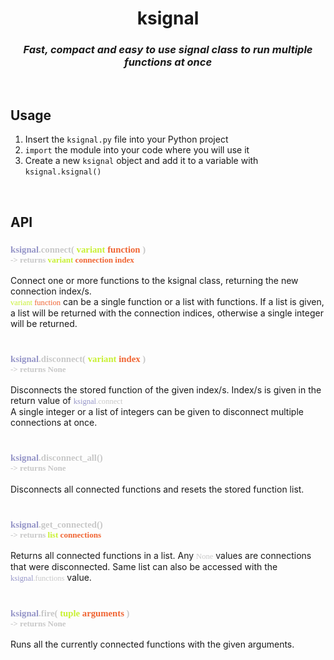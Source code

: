 <style>
    .code {
        font-family: menlo;
        color: rgb(200, 200, 200);
        font-size: 90%;
    }
    .code2 {
        font-family: menlo-italic;
        color: rgb(200, 240, 50);
    }
    .code3 {
        color: rgb(240, 100, 50);
    }
    .code4 {
       font-family: menlo-bold;
       color: rgb(150, 150, 200); 
    }
</style>

<h1 align="center">
    <b>ksignal</b>
</h1>

<h3 align="center">
    <em>Fast, compact and easy to use signal class to run multiple functions at once</em>
</h3>

<br>
<h2>
    <b>Usage</b>
</h2>

1. Insert the `ksignal.py` file into your Python project
2. `import` the module into your code where you will use it
3. Create a new `ksignal` object and add it to a variable with `ksignal.ksignal()`

<br>
<h2>
    <b>API</b>
</h2>

<h3>
    <span class="code">
        <span class="code4">ksignal</span>.connect( 
        <span class="code2">variant</span> 
        <span class="code3">function</span> 
    )</span>
    <br>
    <span class="code" style="font-size: 80%;"> -> returns 
        <span class="code2">variant</span>
        <span class="code3">connection index</span> 
    </span>
</h3>

Connect one or more functions to the ksignal class, returning the new connection index/s.<br>
<span class="code"><span class="code2">variant </span><span class="code3">function</span></span>
can be a single function or a list with functions. If a list is given, a list will be returned with the connection indices, otherwise a single integer will be returned.
<br><br>

<h3>
    <span class="code">
        <span class="code4">ksignal</span>.disconnect( 
        <span class="code2">variant</span> 
        <span class="code3">index</span> 
    )</span>
    <br>
    <span class="code" style="font-size: 80%;"> -> returns None</span>
</h3>

Disconnects the stored function of the given index/s. Index/s is given in the return value of 
<span class="code"><span class="code4">ksignal</span>.connect</span><br>
A single integer or a list of integers can be given to disconnect multiple connections at once.
<br><br>

<h3>
    <span class="code">
        <span class="code4">ksignal</span>.disconnect_all()</span>
    <br>
    <span class="code" style="font-size: 80%;"> -> returns None</span>
</h3>

Disconnects all connected functions and resets the stored function list.
<br><br>

<h3>
    <span class="code">
        <span class="code4">ksignal</span>.get_connected()</span>
    <br>
    <span class="code" style="font-size: 80%;"> -> returns 
        <span class="code2">list</span>
        <span class="code3">connections</span> 
    </span>
</h3>

Returns all connected functions in a list. Any <span class="code">None</span> values are connections that were disconnected.
Same list can also be accessed with the <span class="code"><span class="code4">ksignal</span>.functions</span> value.
<br><br>

<h3>
    <span class="code">
        <span class="code4">ksignal</span>.fire( 
        <span class="code2">tuple</span> 
        <span class="code3">arguments</span> 
    )</span>
    <br>
    <span class="code" style="font-size: 80%;"> -> returns None</span>
</h3>

Runs all the currently connected functions with the given arguments.
<br><br>

<h2>
    <b></b>
</h2>